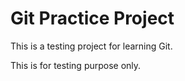 # Git Practice Project

This is a testing project for learning Git.

This is for testing purpose only.